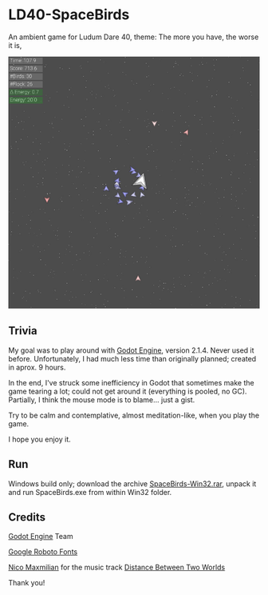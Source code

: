# LD40-SpaceBirds
An ambient game for Ludum Dare 40, theme: The more you have, the worse it is,

![Space Birds Screenshot](/SpaceBirds.jpg)

## Trivia

My goal was to play around with [Godot Engine](https://godotengine.org/), version 2.1.4. Never used it before.
Unfortunately, I had much less time than originally planned; created in aprox. 9 hours.

In the end, I've struck some inefficiency in Godot that sometimes make the game tearing a lot;
could not get around it (everything is pooled, no GC). Partially, I think the mouse mode is
to blame... just a gist.

Try to be calm and contemplative, almost meditation-like, when you play the game.

I hope you enjoy it.

## Run

Windows build only; download the archive [SpaceBirds-Win32.rar](/Build/Win32/SpaceBirds-Win32.rar), unpack it and run SpaceBirds.exe from within Win32 folder.

## Credits

[Godot Engine](https://godotengine.org/) Team

[Google Roboto Fonts](https://fonts.google.com/specimen/Roboto)

[Nico Maxmilian](http://www.indiegamemusic.com/viewartist.php?id=1958) for the music track [Distance Between Two Worlds](http://www.indiegamemusic.com/viewtrack.php?id=3191)

Thank you!